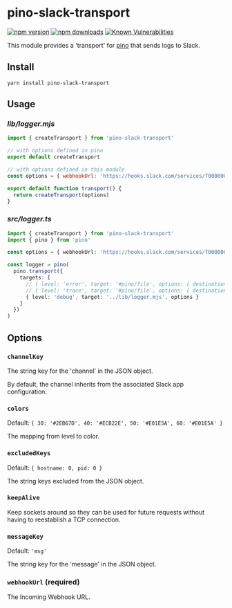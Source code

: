 # pino-slack-transport
[![npm version](https://img.shields.io/npm/v/pino-slack-transport)](https://www.npmjs.com/package/pino-slack-transport)
[![npm downloads](https://img.shields.io/npm/dm/pino-slack-transport.svg)](https://www.npmjs.com/package/pino-slack-transport)
[![Known Vulnerabilities](https://snyk.io/test/github/chrislahaye/pino-slack-transport/badge.svg)](https://snyk.io/test/github/chrislahaye/pino-slack-transport)

This module provides a 'transport' for [pino](https://www.npmjs.com/package/pino) that sends logs to Slack.

## Install

```shell
yarn install pino-slack-transport
```

## Usage

### *lib/logger.mjs*

```js
import { createTransport } from 'pino-slack-transport'

// with options defined in pino
export default createTransport

// with options defined in this module
const options = { webhookUrl: 'https://hooks.slack.com/services/T00000000/B00000000/XXXXXXXXXXXXXXXXXXXXXXXX' }

export default function transport() {
  return createTransport(options)
}
```

### *src/logger.ts*

```ts
import { createTransport } from 'pino-slack-transport'
import { pino } from 'pino'

const options = { webhookUrl: 'https://hooks.slack.com/services/T00000000/B00000000/XXXXXXXXXXXXXXXXXXXXXXXX' }

const logger = pino(
  pino.transport({
    targets: [
      // { level: 'error', target: '#pino/file', options: { destination: '/dev/stderr' } },
      // { level: 'trace', target: '#pino/file', options: { destination: '/dev/stdout' } },
      { level: 'debug', target: '../lib/logger.mjs', options }
    ]
  })
)
```

## Options

### `channelKey`

The string key for the 'channel' in the JSON object.

By default, the channel inherits from the associated Slack app configuration.

### `colors`

Default: `{ 30: '#2EB67D', 40: '#ECB22E', 50: '#E01E5A', 60: '#E01E5A' }`

The mapping from level to color.

### `excludedKeys`

Default: `{ hostname: 0, pid: 0 }`

The string keys excluded from the JSON object.

### `keepAlive`

Keep sockets around so they can be used for future requests without having to reestablish a TCP connection.

### `messageKey`

Default: `'msg'`

The string key for the 'message' in the JSON object.

### `webhookUrl` (required)

The Incoming Webhook URL.
